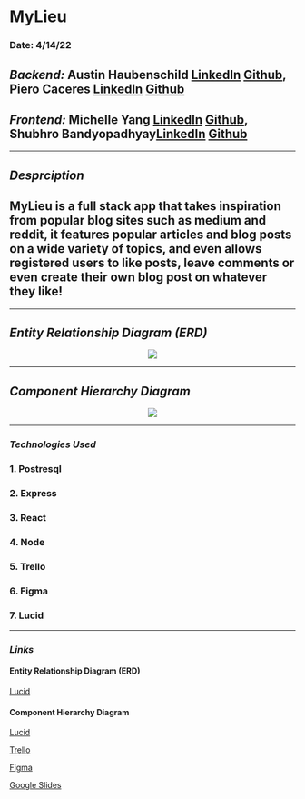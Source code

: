 # MyLieu
### Date: 4/14/22
## ***Backend:*** Austin Haubenschild [LinkedIn](https://www.linkedin.com/in/austin-haubenschild-211472169/) [Github](https://github.com/Haubaustin), Piero Caceres [LinkedIn](https://www.linkedin.com/in/pcace/) [Github](https://github.com/pierocaceres)
## ***Frontend:*** Michelle Yang [LinkedIn](https://www.linkedin.com/in/myang292/) [Github](https://github.com/myang292), Shubhro Bandyopadhyay[LinkedIn](https://www.linkedin.com/in/shubhro-bandyopadhyay-8420a321b/)   [Github](https://github.com/sbandy9210) 
- - -
## ***Desprciption***

##  MyLieu is a full stack app that takes inspiration from popular blog sites such as medium and reddit, it features  popular articles and blog posts on a wide variety of topics, and even allows registered users to like posts, leave comments or even create their own blog post on whatever they like!

* * * 

## ***Entity Relationship Diagram (ERD)***
<center><img src="https://i.imgur.com/7zx57QC.png"/></center>

***

## ***Component Hierarchy Diagram*** 
<center><img src="https://i.imgur.com/xB5BSUi.png"></center>


***
### ***Technologies Used***
### 1. Postresql
### 2. Express
### 3. React 
### 4. Node
### 5. Trello
### 6. Figma
### 7. Lucid 

***

### ***Links***
#### Entity Relationship Diagram (ERD)
[Lucid](https://lucid.app/lucidchart/9c3d9e18-783a-4ce5-9f99-86bb6155ca54/edit?invitationId=inv_ff498189-fb9a-4553-8767-7f836a537941)

#### Component Hierarchy Diagram 
[Lucid](https://lucid.app/lucidchart/cdc01586-ef27-4dad-9373-ed18c2d15c3a/edit?invitationId=inv_64e3ad50-98cc-401a-a879-c5e3af42af11)

[Trello](https://trello.com/b/2vSWUIo0/mylieu) 


[Figma](https://www.figma.com/file/pESfXpcMigEUmsyMkLv8no/P3-Milieu?node-id=0%3A1)

[Google Slides](https://docs.google.com/presentation/d/1e5hPQGSh_qkH83grIi-yDLJ1wwJsiVBWJzHhvYnmBX0/edit?usp=sharing)